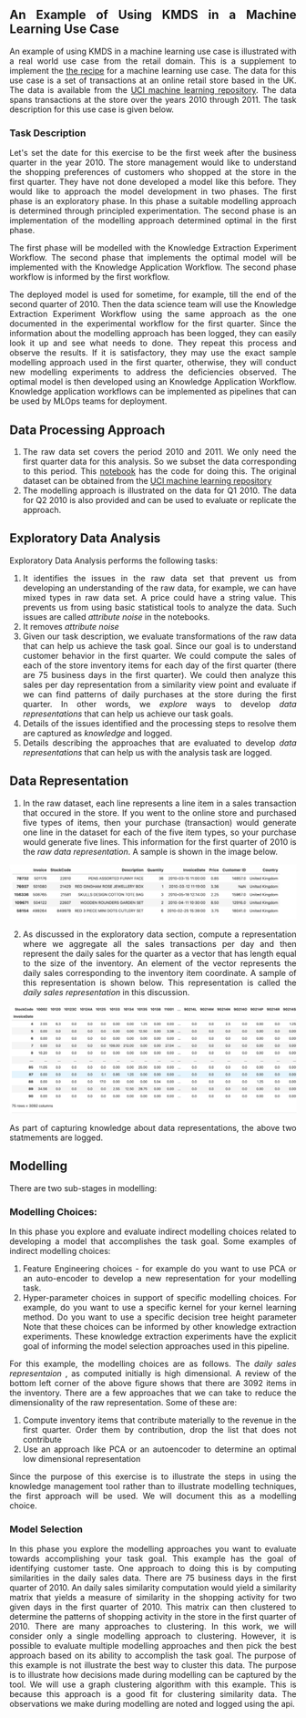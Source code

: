 <div style="text-align: justify">

## An Example of Using KMDS in a Machine Learning Use Case

An example of using KMDS in a machine learning use case is illustrated with a real world use case from the retail domain. This is a supplement to implement the [the recipe](../workflow_recipe.md) for a machine learning use case. The data for this use case is a set of transactions at an online retail store based in the UK. The data is available from the [UCI machine learning repository](https://archive.ics.uci.edu/dataset/502/online+retail+ii). The data spans transactions at the store over the years 2010 through 2011. The task description for this use case is given below.

### Task Description

Let's set the date for this exercise to be the first week after the business quarter in the year 2010. The store management would like to understand the shopping preferences of customers who shopped at the store in the first quarter. They have not done developed a model like this before. They would like to approach the model development in two phases. The first phase is an exploratory phase. In this phase a suitable modelling approach is determined through principled experimentation. The second phase is an implementation of the modelling approach determined optimal in the first phase.

The first phase will be modelled with the Knowledge Extraction Experiment Workflow. The second phase that implements the optimal model will be implemented with the Knowledge Application Workflow. The second phase workflow is informed by the first workflow.

The deployed model is used for sometime, for example, till the end of the second quarter of 2010. Then the data science team will use the Knowledge Extraction Experiment Workflow using the same approach as the one documented in the experimental workflow for the first quarter. Since the information about the modelling approach has been logged, they can easily look it up and see what needs to done. They repeat this process and observe the results. If it is satisfactory, they may use the exact sample modelling approach used in the first quarter, otherwise, they will conduct new modelling experiments to address the deficiencies observed. The optimal model is then developed using an Knowledge Application Workflow. Knowledge application workflows can be implemented as pipelines that can be used by MLOps teams for deployment.

## Data Processing Approach

1. The raw data set covers the period 2010 and 2011. We only need the first quarter data for this analysis. So we subset the data corresponding to this period. This [notebook](/examples_of_use/machine_learning/retail_scope_raw_dataset_to_2010_Q1_Q2.ipynb) has the code for doing this. The original dataset can be obtained from the [UCI machine learning repository](https://archive.ics.uci.edu/dataset/502/online+retail+ii)
2. The modelling approach is illustrated on the data for Q1 2010. The data for Q2 2010 is also provided and can be used to evaluate or replicate the approach.

## Exploratory Data Analysis

Exploratory Data Analysis performs the following tasks:

1. It identifies the issues in the raw data set that prevent us from developing an understanding of the raw data, for example, we can have mixed types in raw data set. A price could have a string value. This prevents us from using basic statistical tools to analyze the data. Such issues are called _attribute noise_ in the notebooks.
2. It removes _attribute noise_
3. Given our task description, we evaluate transformations of the raw data that can help us achieve the task goal. Since our goal is to understand customer behavior in the first quarter. We could compute the sales of each of the store inventory items for each day of the first quarter (there are 75 business days in the first quarter). We could then analyze this sales per day representation from a similarity view point and evaluate if we can find patterns of daily purchases at the store during the first quarter.  In other words, we _explore_ ways to develop _data representations_ that can help us achieve our task goals.
4. Details of the issues identified and the processing steps to resolve them are captured as _knowledge_ and logged.
5. Details describing the approaches that are evaluated to develop _data representations_ that can help us with the analysis task are logged.

## Data Representation

1. In the raw dataset, each line represents a line item in a sales transaction that occured in the store. If you went to the online store and purchased five types of items, then your purchase (transaction) would generate one line in the dataset for each of the five item types, so your purchase would generate five lines. This information for the first quarter of 2010 is the _raw data representation_. A sample is shown in the image below.

![](../../images/raw_data_rep.png)

2. As discussed in the exploratory data section, compute a representation where we aggregate all the sales transactions per day and then represent the daily sales for the quarter as a vector that has length equal to the size of the inventory. An element of the vector represents the daily sales corresponding to the inventory item coordinate. A sample of this representation is shown below. This representation is called the _daily sales representation_ in this discussion.

![](../../images/q1_sales_summary.png)

As part of capturing knowledge about data representations, the above two statmements are logged.

## Modelling

There are two sub-stages in modelling:

### Modelling Choices:

In this phase you explore and evaluate indirect modelling choices related to developing a model that accomplishes the task goal. Some examples of indirect modelling choices:

1. Feature Engineering choices - for example do you want to use PCA or an auto-encoder to develop a new representation for your modelling task.
2. Hyper-parameter choices in support of specific modelling choices. For example, do you want to use a specific kernel for your kernel learning method. Do you want to use a specific decision tree height parameter
   Note that these choices can be informed by other knowledge extraction experiments. These knowledge extraction experiments have the explicit goal of informing the model selection approaches used in this pipeline.

For this example, the modelling choices are as follows. The _daily sales representaion_ , as computed initially is high dimensional. A review of the bottom left corner of the above figure shows that there are 3092 items in the inventory. There are a few approaches that we can take to reduce the dimensionality of the raw representation. Some of these are:

1. Compute inventory items that contribute materially to the revenue in the first quarter. Order them by contribution, drop the list that does not contribute
2. Use an approach like PCA or an autoencoder to determine an optimal low dimensional representation

Since the purpose of this exercise is to illustrate the steps in using the knowledge management tool rather than to illustrate modelling techniques, the first approach will be used. We will document this as a modelling choice.

### Model Selection

In this phase you explore the modelling approaches you want to evaluate towards accomplishing your task goal. This example has the goal of identifying customer taste. One approach to doing this is by computing similarities in the daily sales data. There are 75 business days in the first quarter of 2010. An daily sales similarity computation would yield a similarity matrix that yields a measure of similarity in the shopping activity for two given days in the first quarter of 2010. This matrix can then clustered to determine the patterns of shopping activity in the store in the first quarter of 2010. There are many approaches to clustering. In this work, we will consider only a single modelling approach to clustering. However, it is possible to evaluate multiple modelling approaches and then pick the best approach based on its ability to accomplish the task goal. The purpose of this example is not illustrate the best way to cluster this data. The purpose is to illustrate how decisions made during modelling can be captured by the tool. We will use a graph clustering algorithm with this example. This is because this approach is a good fit for clustering similarity data. The observations we make during modelling are noted and logged using the api.
